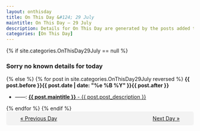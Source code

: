 ```yaml
---
layout: onthisday
title: On This Day &#124; 29 July
maintitle: On This Day — 29 July
description: Details for On This Day are generated by the posts added to the website so the content is subject to changes/updates over time.
categories: [On This Day]
---
```


{% if site.categories.OnThisDay29July == null %}
<h3>Sorry no known details for today</h3>
{% else %}
{% for post in site.categories.OnThisDay29July reversed %}
<strong>{{ post.before }}{{ post.date | date: "%e %B %Y" }}{{ post.after }}</strong>
<ul>
<li> ——: <a class="{{ post.class }}" href="{{ post.url }}"><strong>{{ post.maintitle }}</strong> - {{ post.post_description }}</a></li>
</ul>
{% endfor %}
{% endif %}

<div style="background-color: #f3f3f3; padding: 10px; border-radius: 5px; text-align: center; display: flex; justify-content: space-evenly;">
<a href="/onthisday/07/07-28">« Previous Day</a>
<span style="visibility:hidden;">[ Visit Leap Year February 29 ]</span>
<a href="/onthisday/07/07-30">Next Day »</a>
</div>
